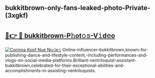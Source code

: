 ## bukkitbrown-only-fans​-leaked-photo​-Private-(3xgkf)


# <h2><a href="https://mediaupload.pro?title=bukkitbrown&ref=git">🔗👉 🔴 bukkitbrown-P𝚑ot𝚘𝚜-V𝚒d𝚎o</a></h2>

[![Corinna Kopf Nue Nu𝚍e𝚜](https://i.imgur.com/0qMVB7G.gif)](https://mediaupload.pro?title=bukkitbrown&ref=git)
Online-influencer-bukkitbrown,known-for-publishing-dance-and-lifestyle-content,-including-performances-and-vlogs-on-social-media-platforms.Brilliant-ventriloquist-assistant-bukkitbrown,celebrated-for-their-exceptional-abilities-and-accomplishments-in-assisting-ventriloquists.  